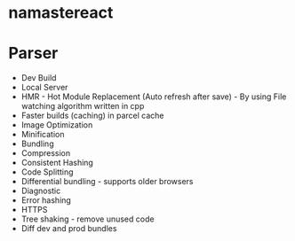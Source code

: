 # namastereact


# Parser

- Dev Build
- Local Server
- HMR - Hot Module Replacement (Auto refresh after save) - By using File watching algorithm written in cpp
- Faster builds (caching) in parcel cache
- Image Optimization
- Minification
- Bundling
- Compression
- Consistent Hashing
- Code Splitting
- Differential bundling - supports older browsers
- Diagnostic
- Error hashing
- HTTPS
- Tree shaking - remove unused code
- Diff dev and prod bundles